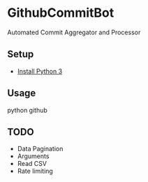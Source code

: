 # GithubCommitBot
Automated Commit Aggregator and Processor 

## Setup
- [Install Python 3](https://www.python.org/downloads/) 

## Usage
python github

## TODO
- Data Pagination
- Arguments
- Read CSV
- Rate limiting

